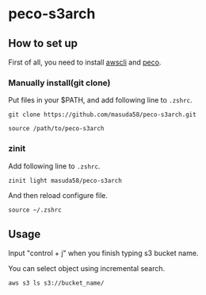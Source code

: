 # peco-s3arch

## How to set up
First of all, you need to install [awscli](https://docs.aws.amazon.com/cli/latest/userguide/getting-started-install.html) and [peco](https://github.com/peco/peco).

### Manually install(git clone)

Put files in your $PATH, and add following line to `.zshrc`.

```
git clone https://github.com/masuda58/peco-s3arch.git
```

```
source /path/to/peco-s3arch
```



### zinit

Add following line to `.zshrc`.

```
zinit light masuda58/peco-s3arch
```

And then reload configure file.

```
source ~/.zshrc
```

## Usage

Input "control + j" when you finish typing s3 bucket name.

You can select object using incremental search.

```
aws s3 ls s3://bucket_name/
```

